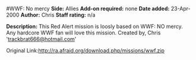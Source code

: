 #WWF: No mercy
**Side:** Allies
**Add-on required:** none
**Date added:** 23-Apr-2000
**Author:** Chris
**Staff rating:** n/a

**Description:** This Red Alert mission is loosly based on WWF: NO mercy. Any hardcore WWF fan will love this mission. Created by, Chris &apos;trackbrat666@hotmail.com&apos;

Original Link:http://ra.afraid.org/download.php/missions/wwf.zip
